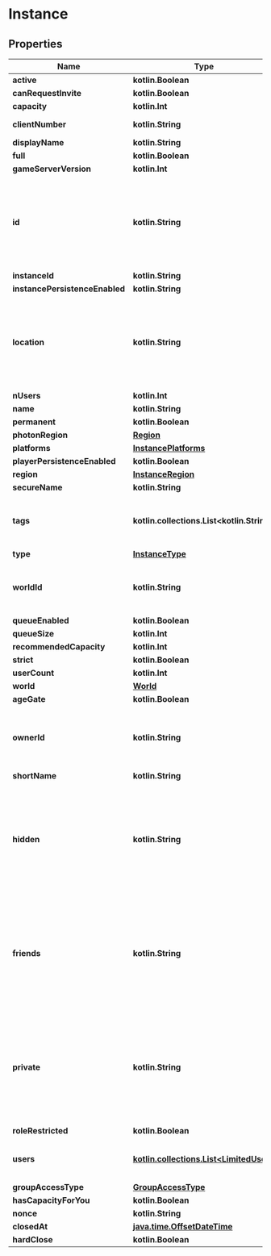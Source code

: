 
# Instance

## Properties
Name | Type | Description | Notes
------------ | ------------- | ------------- | -------------
**active** | **kotlin.Boolean** |  | 
**canRequestInvite** | **kotlin.Boolean** |  | 
**capacity** | **kotlin.Int** |  | 
**clientNumber** | **kotlin.String** | Always returns \&quot;unknown\&quot;. | 
**displayName** | **kotlin.String** |  | 
**full** | **kotlin.Boolean** |  | 
**gameServerVersion** | **kotlin.Int** |  | 
**id** | **kotlin.String** | InstanceID can be \&quot;offline\&quot; on User profiles if you are not friends with that user and \&quot;private\&quot; if you are friends and user is in private instance. | 
**instanceId** | **kotlin.String** |  | 
**instancePersistenceEnabled** | **kotlin.String** |  | 
**location** | **kotlin.String** | InstanceID can be \&quot;offline\&quot; on User profiles if you are not friends with that user and \&quot;private\&quot; if you are friends and user is in private instance. | 
**nUsers** | **kotlin.Int** |  | 
**name** | **kotlin.String** |  | 
**permanent** | **kotlin.Boolean** |  | 
**photonRegion** | [**Region**](Region.md) |  | 
**platforms** | [**InstancePlatforms**](InstancePlatforms.md) |  | 
**playerPersistenceEnabled** | **kotlin.Boolean** |  | 
**region** | [**InstanceRegion**](InstanceRegion.md) |  | 
**secureName** | **kotlin.String** |  | 
**tags** | **kotlin.collections.List&lt;kotlin.String&gt;** | The tags array on Instances usually contain the language tags of the people in the instance.  | 
**type** | [**InstanceType**](InstanceType.md) |  | 
**worldId** | **kotlin.String** | WorldID be \&quot;offline\&quot; on User profiles if you are not friends with that user. | 
**queueEnabled** | **kotlin.Boolean** |  | 
**queueSize** | **kotlin.Int** |  | 
**recommendedCapacity** | **kotlin.Int** |  | 
**strict** | **kotlin.Boolean** |  | 
**userCount** | **kotlin.Int** |  | 
**world** | [**World**](World.md) |  | 
**ageGate** | **kotlin.Boolean** |  |  [optional]
**ownerId** | **kotlin.String** | A groupId if the instance type is \&quot;group\&quot;, null if instance type is public, or a userId otherwise |  [optional]
**shortName** | **kotlin.String** |  |  [optional]
**hidden** | **kotlin.String** | A users unique ID, usually in the form of &#x60;usr_c1644b5b-3ca4-45b4-97c6-a2a0de70d469&#x60;. Legacy players can have old IDs in the form of &#x60;8JoV9XEdpo&#x60;. The ID can never be changed. |  [optional]
**friends** | **kotlin.String** | A users unique ID, usually in the form of &#x60;usr_c1644b5b-3ca4-45b4-97c6-a2a0de70d469&#x60;. Legacy players can have old IDs in the form of &#x60;8JoV9XEdpo&#x60;. The ID can never be changed. |  [optional]
**private** | **kotlin.String** | A users unique ID, usually in the form of &#x60;usr_c1644b5b-3ca4-45b4-97c6-a2a0de70d469&#x60;. Legacy players can have old IDs in the form of &#x60;8JoV9XEdpo&#x60;. The ID can never be changed. |  [optional]
**roleRestricted** | **kotlin.Boolean** |  |  [optional]
**users** | [**kotlin.collections.List&lt;LimitedUser&gt;**](LimitedUser.md) | The users field is present on instances created by the requesting user. |  [optional]
**groupAccessType** | [**GroupAccessType**](GroupAccessType.md) |  |  [optional]
**hasCapacityForYou** | **kotlin.Boolean** |  |  [optional]
**nonce** | **kotlin.String** |  |  [optional]
**closedAt** | [**java.time.OffsetDateTime**](java.time.OffsetDateTime.md) |  |  [optional]
**hardClose** | **kotlin.Boolean** |  |  [optional]



